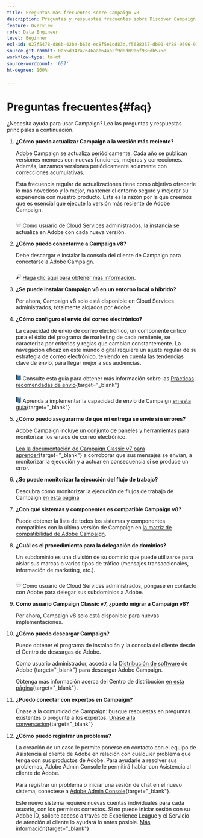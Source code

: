 ```yaml
---
title: Preguntas más frecuentes sobre Campaign v8
description: Preguntas y respuestas frecuentes sobre Discover Campaign
feature: Overview
role: Data Engineer
level: Beginner
exl-id: 027f5478-d86b-42be-b63d-ec8f5e1dd83d,f5688357-db90-4f88-9596-91e9d0a20d75
source-git-commit: 0a55d947a7646aab64ab2f9d0d09a6f930db576e
workflow-type: tm+mt
source-wordcount: '657'
ht-degree: 100%

---
```


# Preguntas frecuentes{#faq}

¿Necesita ayuda para usar Campaign? Lea las preguntas y respuestas principales a continuación.

1. **¿Cómo puedo actualizar Campaign a la versión más reciente?**

   Adobe Campaign se actualiza periódicamente. Cada año se publican versiones menores con nuevas funciones, mejoras y correcciones. Además, lanzamos versiones periódicamente solamente con correcciones acumulativas.

   Esta frecuencia regular de actualizaciones tiene como objetivo ofrecerle lo más novedoso y lo mejor, mantener el entorno seguro y mejorar su experiencia con nuestro producto. Esta es la razón por la que creemos que es esencial que ejecute la versión más reciente de Adobe Campaign.

   ![](../assets/do-not-localize/speech.png)  Como usuario de Cloud Services administrados, la instancia se actualiza en Adobe con cada nueva versión.

1. **¿Cómo puedo conectarme a Campaign v8?**

   Debe descargar e instalar la consola del cliente de Campaign para conectarse a Adobe Campaign.

   ![](../assets/do-not-localize/glass.png) [Haga clic aquí para obtener más información](connect.md).

1. **¿Se puede instalar Campaign v8 en un entorno local o híbrido?**

   Por ahora, Campaign v8 solo está disponible en Cloud Services administrados, totalmente alojados por Adobe.

1. **¿Cómo configuro el envío del correo electrónico?**

   La capacidad de envío de correo electrónico, un componente crítico para el éxito del programa de marketing de cada remitente, se caracteriza por criterios y reglas que cambian constantemente. La navegación eficaz en este mundo digital requiere un ajuste regular de su estrategia de correo electrónico, teniendo en cuenta las tendencias clave de envío, para llegar mejor a sus audiencias.

   ![](../assets/do-not-localize/book.png) Consulte esta guía para obtener más información sobre las [Prácticas recomendadas de envío](https://experienceleague.adobe.com/docs/deliverability-learn/deliverability-best-practice-guide/introduction.html?lang=es){target=&quot;_blank&quot;}

   ![](../assets/do-not-localize/book.png) Aprenda a implementar la capacidad de envío de Campaign [en esta guía](https://experienceleague.adobe.com/docs/deliverability-learn/deliverability-best-practice-guide/additional-resources/general-resources.html?lang=es){target=&quot;_blank&quot;}

1. **¿Cómo puedo asegurarme de que mi entrega se envíe sin errores?**

   Adobe Campaign incluye un conjunto de paneles y herramientas para monitorizar los envíos de correo electrónico.

   [Lea la documentación de Campaign Classic v7 para aprender](https://experienceleague.adobe.com/docs/campaign-classic/using/sending-messages/monitoring-deliveries/about-delivery-monitoring.html?lang=es){target=&quot;_blank&quot;} a corroborar que sus mensajes se envían, a monitorizar la ejecución y a actuar en consecuencia si se produce un error.

1. **¿Se puede monitorizar la ejecución del flujo de trabajo?**

   Descubra cómo monitorizar la ejecución de flujos de trabajo de Campaign [en esta página](https://experienceleague.adobe.com/docs/campaign/automation/workflows/executing-a-workflow/start-a-workflow.html?lang=es)

1. **¿Con qué sistemas y componentes es compatible Campaign v8?**

   Puede obtener la lista de todos los sistemas y componentes compatibles con la última versión de Campaign en [la matriz de compatibilidad de Adobe Campaign](compatibility-matrix.md).

1. **¿Cuál es el procedimiento para la delegación de dominios?**

   Un subdominio es una división de su dominio que puede utilizarse para aislar sus marcas o varios tipos de tráfico (mensajes transaccionales, información de marketing, etc.).

   ![](../assets/do-not-localize/speech.png)  Como usuario de Cloud Services administrados, póngase en contacto con Adobe para delegar sus subdominios a Adobe.

1. **Como usuario Campaign Classic v7, ¿puedo migrar a Campaign v8?**

   Por ahora, Campaign v8 solo está disponible para nuevas implementaciones.

1. **¿Cómo puedo descargar Campaign?**

   Puede obtener el programa de instalación y la consola del cliente desde el Centro de descargas de Adobe.

   Como usuario administrador, acceda a la [Distribución de software](https://experience.adobe.com/#/downloads/content/software-distribution/es/campaign.html) de Adobe {target=&quot;_blank&quot;} para descargar Adobe Campaign.

   Obtenga más información acerca del Centro de distribución [en esta página](https://experienceleague.adobe.com/docs/experience-cloud/software-distribution/home.html?lang=es){target=&quot;_blank&quot;}.

1. **¿Puedo conectar con expertos en Campaign?**

   Únase a la comunidad de Campaign: busque respuestas en preguntas existentes o pregunte a los expertos. [Únase a la conversación](https://experienceleaguecommunities.adobe.com/t5/adobe-campaign-classic/ct-p/adobe-campaign-classic-community){target=&quot;_blank&quot;}


1. **¿Cómo puedo registrar un problema?**

   La creación de un caso le permite ponerse en contacto con el equipo de Asistencia al cliente de Adobe en relación con cualquier problema que tenga con sus productos de Adobe. Para ayudarle a resolver sus problemas, Adobe Admin Console le permitirá hablar con Asistencia al cliente de Adobe.

   Para registrar un problema o iniciar una sesión de chat en el nuevo sistema, conéctese a [Adobe Admin Console](https://adminConsole.adobe.com/overview){target=&quot;_blank&quot;}.

   Este nuevo sistema requiere nuevas cuentas individuales para cada usuario, con los permisos correctos. Si no puede iniciar sesión con su Adobe ID, solicite acceso a través de Experience League y el Servicio de atención al cliente lo ayudará lo antes posible. [Más información](https://helpx.adobe.com/es/enterprise/admin-guide.html/enterprise/using/support-for-experience-cloud.ug.html){target=&quot;_blank&quot;}
